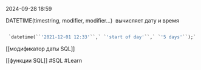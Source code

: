  2024-09-28 18:59

DATETIME(timestring, modifier, modifier…)
 вычисляет дату и время

```sql

 `datetime(``'2021-12-01 12:33'``,` `'start of day'``,` `'5 days'``);` `-- 2021-12-06 00:00:00`
```

[[модификатор даты SQL]]

[[функции SQL]]
#SQL 
#Learn